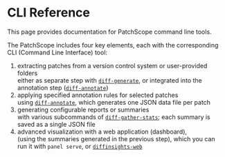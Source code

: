 # CLI Reference

This page provides documentation for PatchScope command line tools.

The PatchScope includes four key elements, each with the corresponding 
CLI (Command Line Interface) tool:

1. extracting patches from a version control system or user-provided folders<br>
   either as separate step with [`diff-generate`](cli_reference/diff-generate.md),
   or integrated into the annotation step ([`diff-annotate`](cli_reference/diff-annotate.md))
2. applying specified annotation rules for selected patches<br>
   using [`diff-annotate`](cli_reference/diff-annotate.md), which generates one JSON data file per patch
3. generating configurable reports or summaries<br>
   with various subcommands of [`diff-gather-stats`](cli_reference/diff-gather-stats.md);
   each summary is saved as a single JSON file
4. advanced visualization with a web application (dashboard),<br>
   (using the summaries generated in the previous step), 
   which you can run it with `panel serve`, or [`diffinsights-web`](cli_reference/diffinsights-web.md)

[//]: # (see https://github.com/syn54x/mkdocs-typer2)

